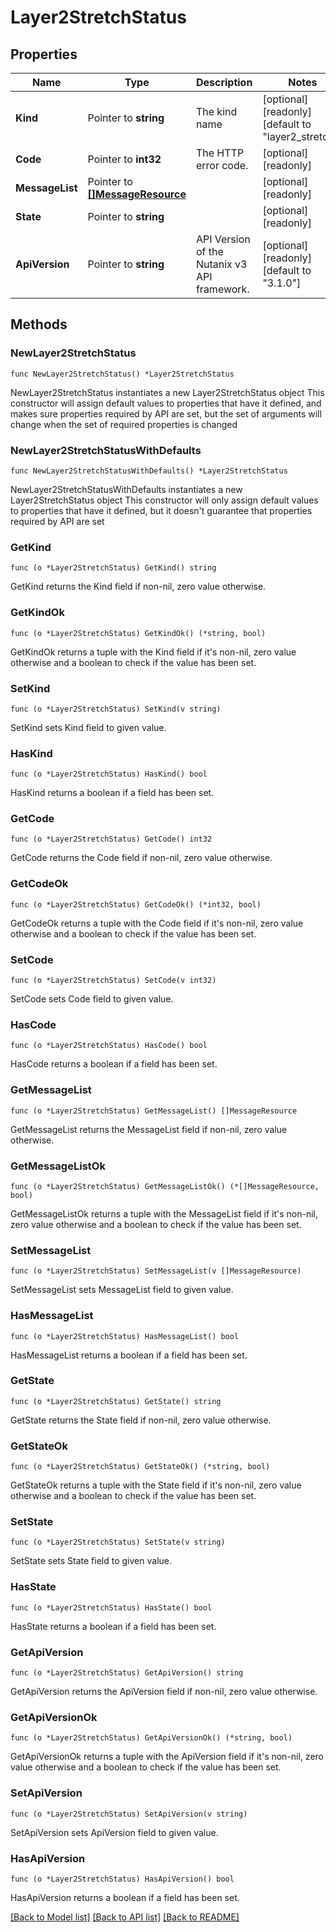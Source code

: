 # Layer2StretchStatus

## Properties

Name | Type | Description | Notes
------------ | ------------- | ------------- | -------------
**Kind** | Pointer to **string** | The kind name | [optional] [readonly] [default to "layer2_stretch"]
**Code** | Pointer to **int32** | The HTTP error code. | [optional] [readonly] 
**MessageList** | Pointer to [**[]MessageResource**](MessageResource.md) |  | [optional] [readonly] 
**State** | Pointer to **string** |  | [optional] [readonly] 
**ApiVersion** | Pointer to **string** | API Version of the Nutanix v3 API framework. | [optional] [readonly] [default to "3.1.0"]

## Methods

### NewLayer2StretchStatus

`func NewLayer2StretchStatus() *Layer2StretchStatus`

NewLayer2StretchStatus instantiates a new Layer2StretchStatus object
This constructor will assign default values to properties that have it defined,
and makes sure properties required by API are set, but the set of arguments
will change when the set of required properties is changed

### NewLayer2StretchStatusWithDefaults

`func NewLayer2StretchStatusWithDefaults() *Layer2StretchStatus`

NewLayer2StretchStatusWithDefaults instantiates a new Layer2StretchStatus object
This constructor will only assign default values to properties that have it defined,
but it doesn't guarantee that properties required by API are set

### GetKind

`func (o *Layer2StretchStatus) GetKind() string`

GetKind returns the Kind field if non-nil, zero value otherwise.

### GetKindOk

`func (o *Layer2StretchStatus) GetKindOk() (*string, bool)`

GetKindOk returns a tuple with the Kind field if it's non-nil, zero value otherwise
and a boolean to check if the value has been set.

### SetKind

`func (o *Layer2StretchStatus) SetKind(v string)`

SetKind sets Kind field to given value.

### HasKind

`func (o *Layer2StretchStatus) HasKind() bool`

HasKind returns a boolean if a field has been set.

### GetCode

`func (o *Layer2StretchStatus) GetCode() int32`

GetCode returns the Code field if non-nil, zero value otherwise.

### GetCodeOk

`func (o *Layer2StretchStatus) GetCodeOk() (*int32, bool)`

GetCodeOk returns a tuple with the Code field if it's non-nil, zero value otherwise
and a boolean to check if the value has been set.

### SetCode

`func (o *Layer2StretchStatus) SetCode(v int32)`

SetCode sets Code field to given value.

### HasCode

`func (o *Layer2StretchStatus) HasCode() bool`

HasCode returns a boolean if a field has been set.

### GetMessageList

`func (o *Layer2StretchStatus) GetMessageList() []MessageResource`

GetMessageList returns the MessageList field if non-nil, zero value otherwise.

### GetMessageListOk

`func (o *Layer2StretchStatus) GetMessageListOk() (*[]MessageResource, bool)`

GetMessageListOk returns a tuple with the MessageList field if it's non-nil, zero value otherwise
and a boolean to check if the value has been set.

### SetMessageList

`func (o *Layer2StretchStatus) SetMessageList(v []MessageResource)`

SetMessageList sets MessageList field to given value.

### HasMessageList

`func (o *Layer2StretchStatus) HasMessageList() bool`

HasMessageList returns a boolean if a field has been set.

### GetState

`func (o *Layer2StretchStatus) GetState() string`

GetState returns the State field if non-nil, zero value otherwise.

### GetStateOk

`func (o *Layer2StretchStatus) GetStateOk() (*string, bool)`

GetStateOk returns a tuple with the State field if it's non-nil, zero value otherwise
and a boolean to check if the value has been set.

### SetState

`func (o *Layer2StretchStatus) SetState(v string)`

SetState sets State field to given value.

### HasState

`func (o *Layer2StretchStatus) HasState() bool`

HasState returns a boolean if a field has been set.

### GetApiVersion

`func (o *Layer2StretchStatus) GetApiVersion() string`

GetApiVersion returns the ApiVersion field if non-nil, zero value otherwise.

### GetApiVersionOk

`func (o *Layer2StretchStatus) GetApiVersionOk() (*string, bool)`

GetApiVersionOk returns a tuple with the ApiVersion field if it's non-nil, zero value otherwise
and a boolean to check if the value has been set.

### SetApiVersion

`func (o *Layer2StretchStatus) SetApiVersion(v string)`

SetApiVersion sets ApiVersion field to given value.

### HasApiVersion

`func (o *Layer2StretchStatus) HasApiVersion() bool`

HasApiVersion returns a boolean if a field has been set.


[[Back to Model list]](../README.md#documentation-for-models) [[Back to API list]](../README.md#documentation-for-api-endpoints) [[Back to README]](../README.md)


